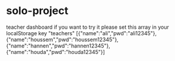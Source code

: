 # solo-project
teacher dashboard
if you want to try it please set this array in your localStorage key "teachers"
[{"name":"ali","pwd":"ali12345"},{"name":"houssem","pwd":"houssem12345"},{"name":"hannen","pwd":"hannen12345"},{"name":"houda","pwd":"houda12345"}]